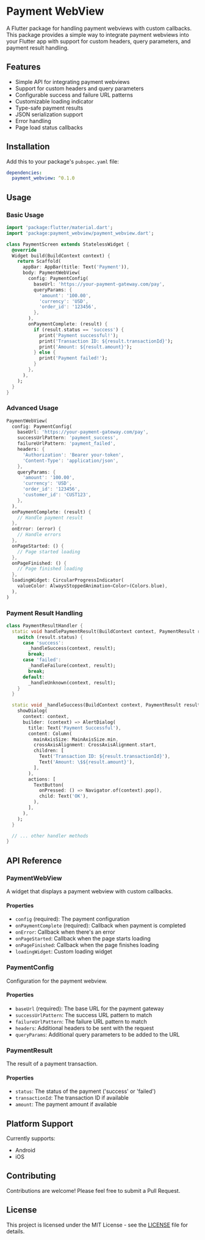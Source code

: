 # Payment WebView

A Flutter package for handling payment webviews with custom callbacks. This package provides a simple way to integrate payment webviews into your Flutter app with support for custom headers, query parameters, and payment result handling.

## Features

- Simple API for integrating payment webviews
- Support for custom headers and query parameters
- Configurable success and failure URL patterns
- Customizable loading indicator
- Type-safe payment results
- JSON serialization support
- Error handling
- Page load status callbacks

## Installation

Add this to your package's `pubspec.yaml` file:

```yaml
dependencies:
  payment_webview: ^0.1.0
```

## Usage

### Basic Usage

```dart
import 'package:flutter/material.dart';
import 'package:payment_webview/payment_webview.dart';

class PaymentScreen extends StatelessWidget {
  @override
  Widget build(BuildContext context) {
    return Scaffold(
      appBar: AppBar(title: Text('Payment')),
      body: PaymentWebView(
        config: PaymentConfig(
          baseUrl: 'https://your-payment-gateway.com/pay',
          queryParams: {
            'amount': '100.00',
            'currency': 'USD',
            'order_id': '123456',
          },
        ),
        onPaymentComplete: (result) {
          if (result.status == 'success') {
            print('Payment successful!');
            print('Transaction ID: ${result.transactionId}');
            print('Amount: ${result.amount}');
          } else {
            print('Payment failed!');
          }
        },
      ),
    );
  }
}
```

### Advanced Usage

```dart
PaymentWebView(
  config: PaymentConfig(
    baseUrl: 'https://your-payment-gateway.com/pay',
    successUrlPattern: 'payment_success',
    failureUrlPattern: 'payment_failed',
    headers: {
      'Authorization': 'Bearer your-token',
      'Content-Type': 'application/json',
    },
    queryParams: {
      'amount': '100.00',
      'currency': 'USD',
      'order_id': '123456',
      'customer_id': 'CUST123',
    },
  ),
  onPaymentComplete: (result) {
    // Handle payment result
  },
  onError: (error) {
    // Handle errors
  },
  onPageStarted: () {
    // Page started loading
  },
  onPageFinished: () {
    // Page finished loading
  },
  loadingWidget: CircularProgressIndicator(
    valueColor: AlwaysStoppedAnimation<Color>(Colors.blue),
  ),
)
```

### Payment Result Handling

```dart
class PaymentResultHandler {
  static void handlePaymentResult(BuildContext context, PaymentResult result) {
    switch (result.status) {
      case 'success':
        _handleSuccess(context, result);
        break;
      case 'failed':
        _handleFailure(context, result);
        break;
      default:
        _handleUnknown(context, result);
    }
  }

  static void _handleSuccess(BuildContext context, PaymentResult result) {
    showDialog(
      context: context,
      builder: (context) => AlertDialog(
        title: Text('Payment Successful'),
        content: Column(
          mainAxisSize: MainAxisSize.min,
          crossAxisAlignment: CrossAxisAlignment.start,
          children: [
            Text('Transaction ID: ${result.transactionId}'),
            Text('Amount: \$${result.amount}'),
          ],
        ),
        actions: [
          TextButton(
            onPressed: () => Navigator.of(context).pop(),
            child: Text('OK'),
          ),
        ],
      ),
    );
  }

  // ... other handler methods
}
```

## API Reference

### PaymentWebView

A widget that displays a payment webview with custom callbacks.

#### Properties

- `config` (required): The payment configuration
- `onPaymentComplete` (required): Callback when payment is completed
- `onError`: Callback when there's an error
- `onPageStarted`: Callback when the page starts loading
- `onPageFinished`: Callback when the page finishes loading
- `loadingWidget`: Custom loading widget

### PaymentConfig

Configuration for the payment webview.

#### Properties

- `baseUrl` (required): The base URL for the payment gateway
- `successUrlPattern`: The success URL pattern to match
- `failureUrlPattern`: The failure URL pattern to match
- `headers`: Additional headers to be sent with the request
- `queryParams`: Additional query parameters to be added to the URL

### PaymentResult

The result of a payment transaction.

#### Properties

- `status`: The status of the payment ('success' or 'failed')
- `transactionId`: The transaction ID if available
- `amount`: The payment amount if available

## Platform Support

Currently supports:
- Android
- iOS

## Contributing

Contributions are welcome! Please feel free to submit a Pull Request.

## License

This project is licensed under the MIT License - see the [LICENSE](LICENSE) file for details.
